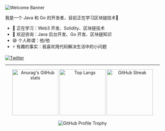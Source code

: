 ![Welcome Banner](https://readme-typing-svg.herokuapp.com?font=Fira+Code&size=24&duration=4000&pause=1000&color=00F700&background=FFFFFF00&center=true&vCenter=true&width=435&lines=Welcome+to+my+GitHub+profile!+;I+am+lonySp+👋;Web3+Developer+🚀)

我是一个 Java 和 Go 的开发者，目前正在学习区块链技术🚀

- 🌱 正在学习：Web3 开发、Solidity、区块链技术
- 💬 欢迎咨询：Java 后台开发、Go 开发、区块链知识
- 😄 个人称谓：他/他
- ⚡ 有趣的事实：我喜欢用代码解决生活中的小问题

[![Twitter](https://img.shields.io/badge/Twitter-1DA1F2?style=for-the-badge&logo=twitter&logoColor=white)](https://twitter.com/ylony_)

---

<p align="center">
    <img src="https://github-readme-stats.vercel.app/api?username=lonySp&show_icons=true&theme=transparent" alt="Anurag's GitHub stats" height="150px" />
    <img src="https://github-readme-stats.vercel.app/api/top-langs/?username=lonySp&layout=compact&theme=transparent" alt="Top Langs" height="150px" />
    <img src="https://streak-stats.demolab.com/?user=lonySp&theme=transparent" alt="GitHub Streak" height="150px" />
</p>

<p align="center">
    <img src="https://github-profile-trophy.vercel.app/?username=lonySp&theme=onedark&row=1&column=6&margin-w=15&margin-h=15" alt="GitHub Profile Trophy" />
</p>
